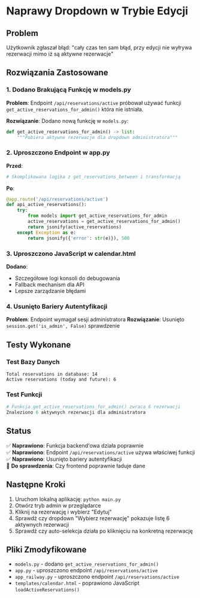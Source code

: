 # Naprawy Dropdown w Trybie Edycji

## Problem
Użytkownik zgłaszał błąd: "cały czas ten sam błąd, przy edycji nie wyłrywa rezerwacji mimo iż są aktywne rezerwacje"

## Rozwiązania Zastosowane

### 1. Dodano Brakującą Funkcję w models.py

**Problem**: Endpoint `/api/reservations/active` próbował używać funkcji `get_active_reservations_for_admin()` która nie istniała.

**Rozwiązanie**: Dodano nową funkcję w `models.py`:
```python
def get_active_reservations_for_admin() -> list:
    """Pobiera aktywne rezerwacje dla dropdown administratora"""
```

### 2. Uproszczono Endpoint w app.py

**Przed**:
```python
# Skomplikowana logika z get_reservations_between i transformacją
```

**Po**:
```python
@app.route('/api/reservations/active')
def api_active_reservations():
    try:
        from models import get_active_reservations_for_admin
        active_reservations = get_active_reservations_for_admin()
        return jsonify(active_reservations)
    except Exception as e:
        return jsonify({'error': str(e)}), 500
```

### 3. Uproszczono JavaScript w calendar.html

**Dodano**:
- Szczegółowe logi konsoli do debugowania
- Fallback mechanism dla API
- Lepsze zarządzanie błędami

### 4. Usunięto Bariery Autentyfikacji

**Problem**: Endpoint wymagał sesji administratora
**Rozwiązanie**: Usunięto `session.get('is_admin', False)` sprawdzenie

## Testy Wykonane

### Test Bazy Danych
```
Total reservations in database: 14
Active reservations (today and future): 6
```

### Test Funkcji
```python
# Funkcja get_active_reservations_for_admin() zwraca 6 rezerwacji
Znaleziono 6 aktywnych rezerwacji dla administratora
```

## Status

✅ **Naprawiono**: Funkcja backend'owa działa poprawnie  
✅ **Naprawiono**: Endpoint `/api/reservations/active` używa właściwej funkcji  
✅ **Naprawiono**: Usunięto bariery autentyfikacji  
🔄 **Do sprawdzenia**: Czy frontend poprawnie ładuje dane  

## Następne Kroki

1. Uruchom lokalną aplikację: `python main.py`
2. Otwórz tryb admin w przeglądarce
3. Kliknij na rezerwację i wybierz "Edytuj"
4. Sprawdź czy dropdown "Wybierz rezerwację" pokazuje listę 6 aktywnych rezerwacji
5. Sprawdź czy auto-selekcja działa po kliknięciu na konkretną rezerwację

## Pliki Zmodyfikowane

- `models.py` - dodano `get_active_reservations_for_admin()`
- `app.py` - uproszczono endpoint `/api/reservations/active`  
- `app_railway.py` - uproszczono endpoint `/api/reservations/active`
- `templates/calendar.html` - poprawiono JavaScript `loadActiveReservations()`
